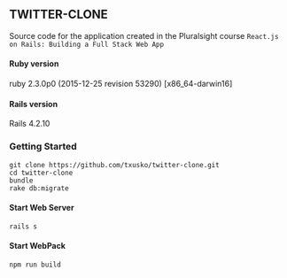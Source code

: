 ## TWITTER-CLONE

Source code for the application created in the Pluralsight course `React.js on Rails: Building a Full Stack Web App`

#### Ruby version
ruby 2.3.0p0 (2015-12-25 revision 53290) [x86_64-darwin16]

#### Rails version
Rails 4.2.10

### Getting Started
```
git clone https://github.com/txusko/twitter-clone.git
cd twitter-clone
bundle
rake db:migrate
```

#### Start Web Server
```
rails s
```

#### Start WebPack
```
npm run build
```
